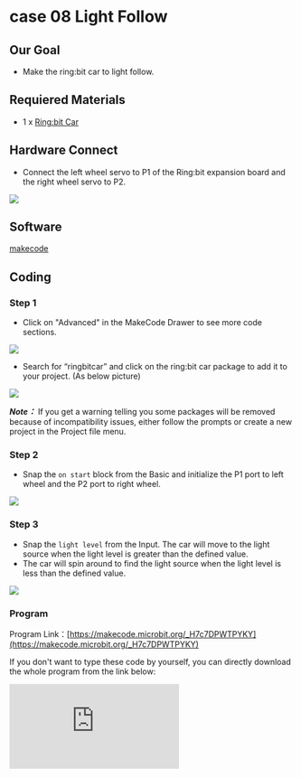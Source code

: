 ﻿# case 08 Light Follow

## Our Goal


- Make the ring:bit car to light follow.

## Requiered Materials


- 1 x [Ring:bit Car](https://shop.elecfreaks.com/products/elecfreaks-micro-bit-ring-bit-v2-car-kit-without-micro-bit-board?_pos=4&_sid=66ba68dec&_ss=r)

## Hardware Connect

- Connect the left wheel servo to P1 of the Ring:bit expansion board and the right wheel servo to P2.

![](https://wiki-media-ef.oss-cn-hongkong.aliyuncs.com//images/jBVHea8.png)

## Software

[makecode](https://makecode.microbit.org/#)


## Coding

### Step 1
- Click on "Advanced" in the MakeCode Drawer to see more code sections.

![](https://wiki-media-ef.oss-cn-hongkong.aliyuncs.com//images/2qCyzQ7.png)

- Search for “ringbitcar” and click on the ring:bit car package to add it to your project. (As below picture)

![](https://wiki-media-ef.oss-cn-hongkong.aliyuncs.com//images/1Wq2Mov.jpg)

***Note：*** If you get a warning telling you some packages will be removed because of incompatibility issues, either follow the prompts or create a new project in the Project file menu.

### Step 2

- Snap the `on start` block from the Basic and initialize the P1 port to left wheel and the P2 port to right wheel.

![](https://wiki-media-ef.oss-cn-hongkong.aliyuncs.com//images/RFccHpJ.png)

### Step 3

- Snap the `light level` from the Input. The car will move to the light source when the light level is greater than the defined value.
- The car will spin around to find the light source when the light level is less than the defined value.

![](https://wiki-media-ef.oss-cn-hongkong.aliyuncs.com//images/i1lAR3X.png)

### Program

Program Link：[https://makecode.microbit.org/_H7c7DPWTPYKY](https://makecode.microbit.org/_H7c7DPWTPYKY)

If you don't want to type these code by yourself, you can directly download the whole program from the link below:

<div
    style={{
        position: 'relative',
        paddingBottom: '60%',
        overflow: 'hidden',
    }}
>
    <iframe
        src="https://makecode.microbit.org/_H7c7DPWTPYKY"
        frameborder="0"
        sandbox="allow-popups allow-forms allow-scripts allow-same-origin"
        style={{
            position: 'absolute',
            width: '100%',
            height: '100%',
        }}
    />
</div>


## Result


- The car spins around and will move to the light source when it is detecting the light.

![](https://wiki-media-ef.oss-cn-hongkong.aliyuncs.com//images/ENMYgJm.gif)

## Think


- How can you make a smart car to detect the fire?

## Questions



## More Information
